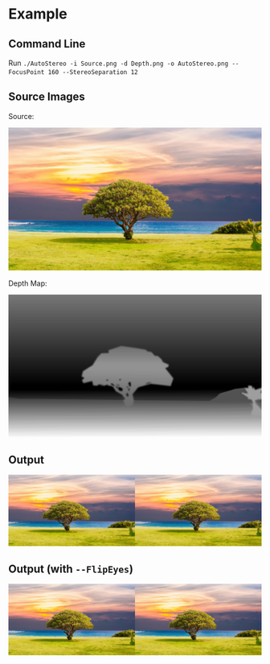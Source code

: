 # Example

## Command Line

Run `./AutoStereo -i Source.png -d Depth.png -o AutoStereo.png --FocusPoint 160 --StereoSeparation 12`

## Source Images

Source:

![Source Image](Source.png "Source Image")

Depth Map:

![Depth Map](Depth.png "Depth Map")

## Output

![AutoStereoGram](AutoStereo.png "AutoStereoGram")

## Output (with `--FlipEyes`)

![AutoStereoGram Flipped](AutoStereoFlipped.png "AutoStereoGram Flipped")
